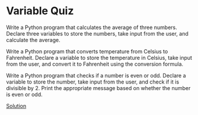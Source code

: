 # Variable Quiz 

Write a Python program that calculates the average of three numbers. Declare three variables to store the numbers, take input from the user, and calculate the average.

Write a Python program that converts temperature from Celsius to Fahrenheit. Declare a variable to store the temperature in Celsius, take input from the user, and convert it to Fahrenheit using the conversion formula.

Write a Python program that checks if a number is even or odd. Declare a variable to store the number, take input from the user, and check if it is divisible by 2. Print the appropriate message based on whether the number is even or odd.

   [Solution](https://github.com/Adibkzi/Python_Examples/blob/main/1.%20Variables%20Folder%20(%20Lesson%20%26%20Example)/1.%20Variable%20Examples.ipynb)

